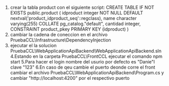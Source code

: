1. crear la tabla product con el siguiente script:
CREATE TABLE IF NOT EXISTS public.product
(
    idproduct integer NOT NULL DEFAULT nextval('product_idproduct_seq'::regclass),
    name character varying(255) COLLATE pg_catalog."default",
    cantidad integer,
    CONSTRAINT product_pkey PRIMARY KEY (idproduct)
)
2. cambiar la cadena de coneccion en el archivo PruebaCCL\Infrastructure\DependencyInjection
3. ejecutar el la solucion PruebaCCL\WebApplicationApiBackend\WebApplicationApiBackend.sln
4.Estando en la carpeta PruebaCCL\FrontCCL ejecutar el comando npm start
5.Para hacer el login nombre del usurio por defecto es "Danie"l clave "123"
6.En caso de qeu cambie el puerto deonde corre el front cambiar el archivo PruebaCCL\WebApplicationApiBackend\Program.cs y cambiar "http://localhost:4200" por el respectivo puerto
